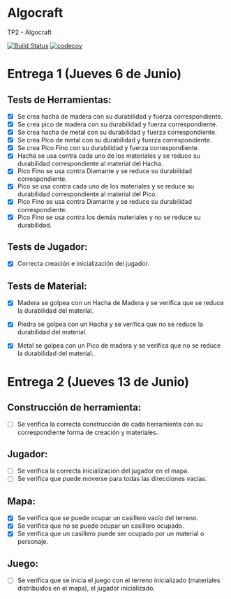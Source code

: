 # Algocraft
TP2 - Algocraft

[![Build Status](https://travis-ci.org/franjday/Algocraft.svg?branch=master)](https://travis-ci.org/franjday/Algocraft)
[![codecov](https://codecov.io/gh/franjday/Algocraft/branch/master/graph/badge.svg)](https://codecov.io/gh/franjday/Algocraft)

# Entrega 1 (Jueves 6 de Junio)
## Tests de Herramientas:
  - [x] Se crea hacha de madera con su durabilidad y fuerza correspondiente.
  - [x] Se crea pico de madera con su durabilidad y fuerza correspondiente.
  - [x] Se crea hacha de metal con su durabilidad y fuerza correspondiente.
  - [x] Se crea Pico de metal con su durabilidad y fuerza correspondiente.
  - [x] Se crea Pico Fino con su durabilidad y fuerza correspondiente.
  - [x] Hacha se usa contra cada uno de los materiales y se reduce su durabilidad correspondiente al material del Hacha.
  - [x] Pico Fino se usa contra Diamante y se reduce su durabilidad correspondiente.
  - [x] Pico se usa contra cada uno de los materiales y se reduce su durabilidad correspondiente al material del Pico.
  - [x] Pico Fino se usa contra Diamante y se reduce su durabilidad correspondiente.
  - [x] Pico Fino se usa contra los demás materiales y no se reduce su durabilidad.

## Tests de Jugador:
  - [x] Correcta creación e inicialización del jugador.

## Tests de Material:
  - [x] Madera se golpea con un Hacha de Madera y se verifica que se reduce la durabilidad del material.
  - [x] Piedra se golpea con un Hacha y se verifica que no se reduce la durabilidad del material.
  - [x] Metal se golpea con un Pico de madera y se verifica que no se reduce la durabilidad del material.
  
 
# Entrega 2 (Jueves 13 de Junio)
## Construcción de herramienta:

 - [ ] Se verifica la correcta construcción de cada herramienta con su correspondiente forma de creación y materiales.
## Jugador:

 - [ ] Se verifica la correcta inicialización del jugador en el mapa.
 - [ ] Se verifica que puede moverse para todas las direcciones vacías.
## Mapa:

 - [x] Se verifica que se puede ocupar un casillero vacío del terreno.
 - [x] Se verifica que no se puede ocupar un casillero ocupado.
 - [x] Se verifica que un casillero puede ser ocupado por un material o personaje.
## Juego:

 - [ ] Se verifica que se inicia el juego con el terreno inicializado (materiales distribuidos en el mapa), el jugador inicializado.

